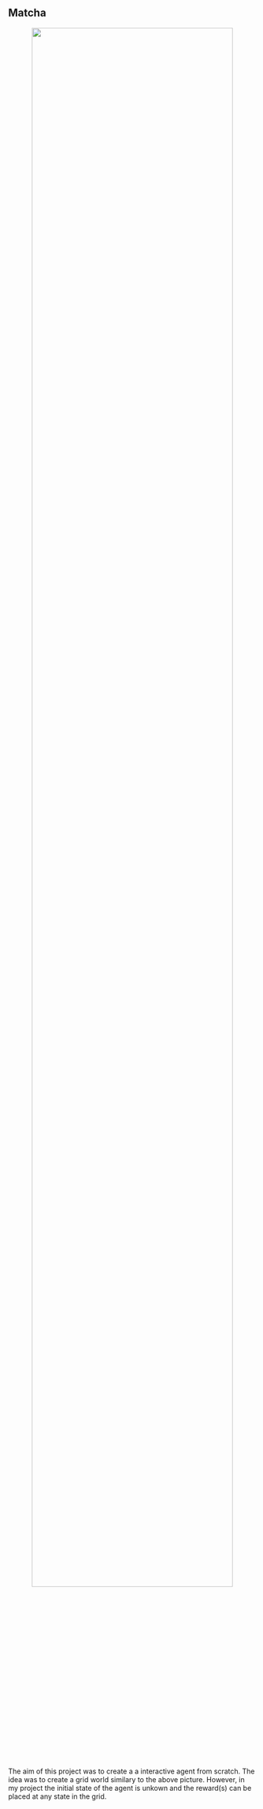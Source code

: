 ## Matcha
<p align="center">
  <img src="./gridWorld" width="90%"/>
</p>

The aim of this project was to create a a interactive agent from scratch. The idea was to create a grid world similary to the above picture. However, in my project the initial state of the agent is unkown and the reward(s) can be placed at any state in the grid.
